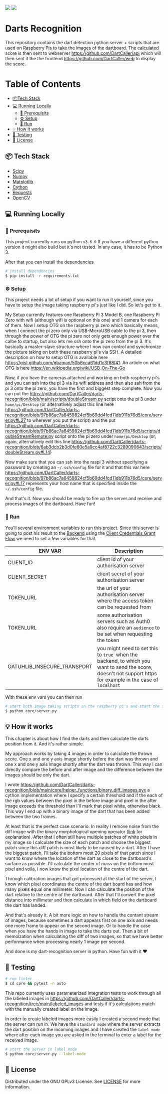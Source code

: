 ![](https://img.shields.io/github/license/DartCaller/darts-recognition)
![](https://img.shields.io/tokei/lines/github/DartCaller/darts-recognition)

# Darts Recognition
This repository contains the dart detection python server + scripts that are used on Raspberry Pis to take the images of the dartboard.
The calculated score is then sent to webserver https://github.com/DartCaller/api which will then sent it the the frontend https://github.com/DartCaller/web to display the score.


# Table of Contents
- [:package:Tech Stack](#package)  
- [:computer: Running Locally](#computer)
  - [:straight_ruler: Prerequisits](#straight_ruler)
  - [:gear: Setup](#gear)
  - [:running: Run](#running)
- [:bulb: How it works](#how)
- [:bug: Testing](#bug)
- [:lock_with_ink_pen: License](#lock_with_ink_pen)

<a name="package"/>

## :package: Tech Stack
- [Scipy](https://www.scipy.org/)
- [Numpy](https://numpy.org/)
- [Matplotlib](https://matplotlib.org/)
- [Cython](https://cython.org/)
- [Requests](https://docs.python-requests.org/en/master/)
- [OpenCV](https://docs.opencv.org/master/)

<a name="computer"/>

## :computer: Running Locally
<a name="straight_ruler"/>

### :straight_ruler: Prerequisits

This project currently runs on python `v3.6.0`
If you have a different python version it might also build but it's not tested. In any case, it has to be Python 3.

After that you can install the dependencies
```bash
# install dependencies
$ pip install -r requirements.txt
```

<a name="gear"/>

### :gear: Setup
This project needs a lot of setup if you want to run it yourself, since you have to setup the image taking raspberry pi's just like I did.
So let's get to it.

My Setup currently features one Raspberry Pi 3 Model B, one Raspberry Pi Zero with wifi (although wifi is optional on this one) and 1 camera for each of them.
Now I setup OTG on the raspberry pi zero which basically means, when I connect the pi zero only via USB-MicroUSB cable to the pi 3, then through the power of OTG the pi zero not only gets enough power over the calbe to startup, but also lets me ssh onto the pi zero from the pi 3. It's basically a master-slave structure where I now can control and synchronize the picture taking on both these raspberry pi's via SSH. A detailed description on how to setup OTG is available here https://gist.github.com/gbaman/50b6cca61dd1c3f88f41. An article on what OTG is here https://en.wikipedia.org/wiki/USB_On-The-Go

Now, if you have the cameras attached and working on both raspberry pi's and you can ssh into the pi 3 via its wifi address and then also ssh from the pi 3 onto the pi zero, you have the first and biggest step complete. Now you can put the https://github.com/DartCaller/darts-recognition/blob/main/scripts/doubleStream.py script onto the pi 3 under `home/pi/Desktop` (or alternatively adjust this line here https://github.com/DartCaller/darts-recognition/blob/97b86ac7a6459824cf5b69dd4fcd11db911b76d5/core/server.py#L27 to wherever you put the script) and the put https://github.com/DartCaller/darts-recognition/blob/97b86ac7a6459824cf5b69dd4fcd11db911b76d5/scripts/doubleStreamRemote.py script onto the pi zero under `home/pi/Desktop` (or, again, alternatively edit this line https://github.com/DartCaller/darts-recognition/blob/6ab3dcb2b3d0fe60e5a9cc4af8722c3289090643/scripts/doubleStream.py#L14)

Now make sure that you can ssh into the raspi 3 without specifying a password by creating an `~/.ssh/config` file for it and that this var here https://github.com/DartCaller/darts-recognition/blob/97b86ac7a6459824cf5b69dd4fcd11db911b76d5/core/server.py#L17 represents your host name that is specified inside the `~/.ssh/config` file. 

And that's it. Now you should be ready to fire up the server and receive and process images of the dartboard. Have fun!

<a name="running"/>

### :running: Run
You'll several environment variables to run this project.
Since this server is going to post his result to the [Backend](https://github.com/DartCaller/api) using the [Client Credentials Grant Flow](https://datatracker.ietf.org/doc/html/rfc6749#section-4.4) we need
to set a few variables for that

|ENV VAR                    |Description   |
|----                       |----          |
|CLIENT_ID                  |client id of your authorisation server|
|CLIENT_SECRET              |client secret of your authorisation server|
|TOKEN_URL                  |the url of your authorisation server where the access token can be requested from|
|TOKEN_URL                  |some authorisation servers such as Auth0 also require an `audience` to be set when requesting the token|
|OATUHLIB_INSECURE_TRANSPORT|you might need to set this to `true `when the backend, to which you want to send the score, doesn't not support https for example in the case of `localhost`|

With these env vars you can then run

```bash
# start both image taking scripts on the raspberry pi's and start the server to receive their images and process the results
$ python core/server.py
```

<a name="how"/>

## :bulb: How it works
This chapter is about how I find the darts and then calculate the darts position from it.
And it's rather simple.

My approach works by taking 4 images in order to calculate the thrown score. One x and one y axis image shortly before the dart was thrown and one x and one y axis image shortly after the dart was thrown. This way I can directly compare the before and after image and the difference between the images should be only the dart.

I wrote https://github.com/DartCaller/darts-recognition/blob/main/core/helper_functions/binary_diff_images.pyx a cython implementation where I specify a certain threshold and if the each of the rgb values between the pixel in the before image and pixel in the after image exceeds the threshold than I'll mark that pixel white, otherwise black. This way I end up with a binary image of the dart that has been added between the two frames. 

At least that is the perfect case scenario. In reality I remove noise from the diff image with the binary morphological opening operator ([link](https://scikit-image.org/docs/dev/auto_examples/applications/plot_morphology.html) for explanation). After that I often still have multiple patches of white pixels in my image so I calculate the size of each patch and choose the biggest patch since this diff patch is most likely to be caused by a dart.
After I have the biggest patch, I'll take the bottom most 20 pixels of that patch since I want to know where the location of the dart as close to the dartboard's surface as possible. I'll calculate the center of mass on the bottom most pixel and voila, I now know the pixel location of the centre of the dart.

Through calibration images that got processed at the start of the server, I know which pixel coordinates the centre of the dart board has and how many pixels equal one millimeter. Now I can calculate the position of the dart relative to the centre of the dartboard. After that I'll convert the pixel distance into millimeter and then calculate in which field on the dartboard the dart has landed.

And that's already it. A bit more logic on how to handle the contant stream of images, because sometimes a dart appears first on one axis and needs one more frame to appear on the second image. Or to handle the case when you have the hands in image to take the darts out. Then a bit of memoization when calculating the diff of two images, so that we have better performance when processing nearly 1 image per second.

And done is my dart-recognition server in python. Have fun with it :heart:

<a name="bug"/>

## :bug: Testing

```bash
# run linter
$ cd core && pytest -n auto
```
This repo currently uses parameterized integration tests to work through all the labeled images in https://github.com/DartCaller/darts-recognition/tree/main/labeled_images and tests if it's calculations match with the manually created label on the image.

In order to create labeled images more easily I created a second mode that the server can run in. We have the `standard mode` where the server extracts the dart position on the incoming images and I have created the `label mode` where after each image you are asked in the terminal to enter a label for the received image. 

```bash
# start the server in label mode
$ python core/server.py --label-mode
```
<a name="lock_with_ink_pen"/>

## :lock_with_ink_pen: License
Distributed under the GNU GPLv3 License. See [LICENSE](LICENSE) for more information.
